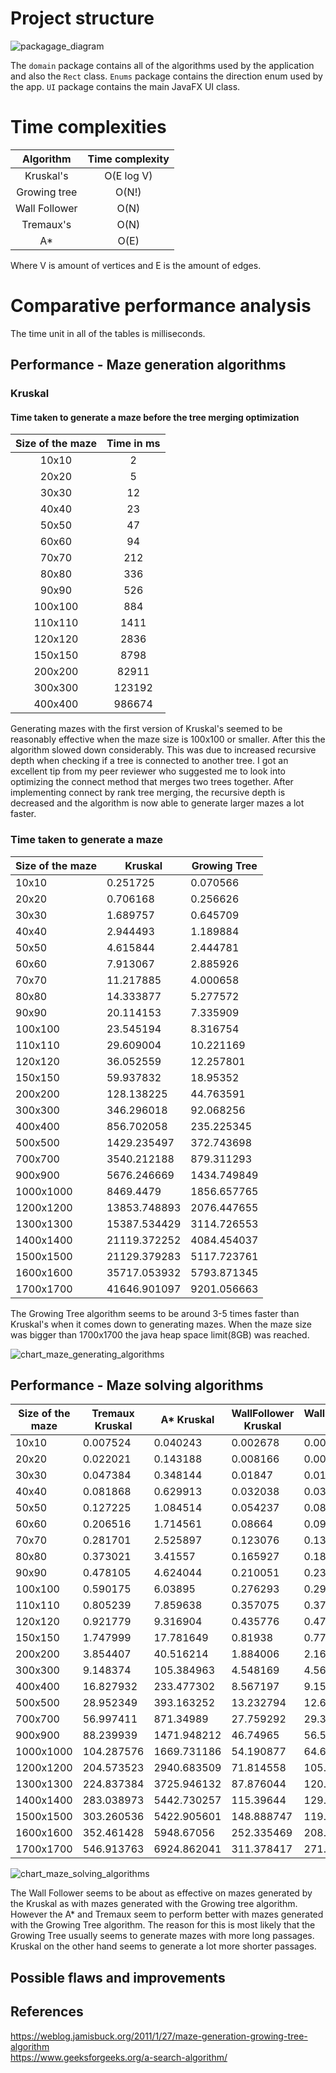 # Project structure
![packagage_diagram](https://user-images.githubusercontent.com/52420413/176149874-1565b751-90bd-4ccd-af18-07ad72ec4963.jpg)


The `domain` package contains all of the algorithms used by the application and also the `Rect` class. `Enums` package contains the direction enum used by the app. `UI` package contains the main JavaFX UI class. 

# Time complexities

| Algorithm | Time complexity |  
| :---:            | :---:        |
|    Kruskal's        |    O(E log V)         |
|    Growing tree       |        O(N!)     |
|    Wall Follower        |      O(N)       |
|    Tremaux's        |         O(N)    |
|    A*        |           O(E)  |

Where V is amount of vertices and E is the amount of edges.

# Comparative performance analysis

The time unit in all of the tables is milliseconds.

## Performance - Maze generation algorithms


 ### Kruskal 
 #### Time taken to generate a maze before the tree merging optimization
 
| Size of the maze | Time in ms |  
| :---:            | :---:        |
|    10x10         | 2            |
|     20x20       |  5           |
|      30x30       |  12          |
|      40x40       |   23          |
|      50x50    |   47          |
|       60x60     |   94         |
|      70x70      |       212      |
|       80x80     |      336       |
|       90x90     |       526      |
|        100x100    |      884       |
|       110x110    |  1411           |
|       120x120    |     2836        |
|        150x150   |    8798         |
|        200x200   |   82911         |
|        300x300   |      123192       |
|        400x400   |      986674       |

Generating mazes with the first version of Kruskal's seemed to be reasonably effective when the maze size is 100x100 or smaller. After this the algorithm slowed down considerably. This was due to increased recursive depth when checking if a tree is connected to another tree. I got an excellent tip from my peer reviewer who suggested me to look into optimizing the connect method that merges two trees together. After implementing connect by rank tree merging, the recursive depth is decreased and the algorithm is now able to generate larger mazes a lot faster.

### Time taken to generate a maze



| Size of the maze | Kruskal      | Growing Tree |
| ---------------- | ------------ | ------------ |
| 10x10            | 0.251725     | 0.070566     |
| 20x20            | 0.706168     | 0.256626     |
| 30x30            | 1.689757     | 0.645709     |
| 40x40            | 2.944493     | 1.189884     |
| 50x50            | 4.615844     | 2.444781     |
| 60x60            | 7.913067     | 2.885926     |
| 70x70            | 11.217885    | 4.000658     |
| 80x80            | 14.333877    | 5.277572     |
| 90x90            | 20.114153    | 7.335909     |
| 100x100          | 23.545194    | 8.316754     |
| 110x110          | 29.609004    | 10.221169    |
| 120x120          | 36.052559    | 12.257801    |
| 150x150          | 59.937832    | 18.95352     |
| 200x200          | 128.138225   | 44.763591    |
| 300x300          | 346.296018   | 92.068256    |
| 400x400          | 856.702058   | 235.225345   |
| 500x500          | 1429.235497  | 372.743698   |
| 700x700          | 3540.212188  | 879.311293   |
| 900x900          | 5676.246669  | 1434.749849  |
| 1000x1000        | 8469.4479    | 1856.657765  |
| 1200x1200        | 13853.748893 | 2076.447655  |
| 1300x1300        | 15387.534429 | 3114.726553  |
| 1400x1400        | 21119.372252 | 4084.454037  |
| 1500x1500        | 21129.379283 | 5117.723761  |
| 1600x1600        | 35717.053932 | 5793.871345  |
| 1700x1700        | 41646.901097 | 9201.056663  |


The Growing Tree algorithm seems to be  around 3-5 times faster than Kruskal's when it comes down to generating mazes. When the maze size was bigger than 1700x1700 the java heap space limit(8GB) was reached. 


![chart_maze_generating_algorithms](https://user-images.githubusercontent.com/52420413/175079977-4fd9e1bb-1231-4fb9-b362-b3fb296c5838.png)




## Performance -  Maze solving algorithms

| Size of the maze | Tremaux Kruskal | A\* Kruskal | WallFollower Kruskal | WallFollower GT | Tremaux GT | A\* GT      |
| ---------------- | --------------- | ----------- | -------------------- | --------------- | ---------- | ----------- |
| 10x10            | 0.007524        | 0.040243    | 0.002678             | 0.00207         | 0.003005   | 0.030541    |
| 20x20            | 0.022021        | 0.143188    | 0.008166             | 0.007051        | 0.007657   | 0.103147    |
| 30x30            | 0.047384        | 0.348144    | 0.01847              | 0.01784         | 0.017137   | 0.253534    |
| 40x40            | 0.081868        | 0.629913    | 0.032038             | 0.033348        | 0.030511   | 0.454357    |
| 50x50            | 0.127225        | 1.084514    | 0.054237             | 0.08062         | 0.073672   | 1.035221    |
| 60x60            | 0.206516        | 1.714561    | 0.08664              | 0.093307        | 0.081637   | 1.19318     |
| 70x70            | 0.281701        | 2.525897    | 0.123076             | 0.133253        | 0.109797   | 1.703837    |
| 80x80            | 0.373021        | 3.41557     | 0.165927             | 0.180172        | 0.152864   | 2.249703    |
| 90x90            | 0.478105        | 4.624044    | 0.210051             | 0.236305        | 0.205495   | 3.098376    |
| 100x100          | 0.590175        | 6.03895     | 0.276293             | 0.296823        | 0.26169    | 3.960972    |
| 110x110          | 0.805239        | 7.859638    | 0.357075             | 0.378632        | 0.325413   | 4.876804    |
| 120x120          | 0.921779        | 9.316904    | 0.435776             | 0.476261        | 0.388491   | 6.092008    |
| 150x150          | 1.747999        | 17.781649   | 0.81938              | 0.778121        | 0.65253    | 10.908559   |
| 200x200          | 3.854407        | 40.516214   | 1.884006             | 2.168729        | 1.598464   | 31.519186   |
| 300x300          | 9.148374        | 105.384963  | 4.548169             | 4.568177        | 3.180837   | 72.968034   |
| 400x400          | 16.827932       | 233.477302  | 8.567197             | 9.151081        | 5.506928   | 151.572542  |
| 500x500          | 28.952349       | 393.163252  | 13.232794            | 12.674496       | 9.922584   | 272.317964  |
| 700x700          | 56.997411       | 871.34989   | 27.759292            | 29.342313       | 21.739502  | 614.012318  |
| 900x900          | 88.239939       | 1471.948212 | 46.74965             | 56.562759       | 37.387183  | 958.334374  |
| 1000x1000        | 104.287576      | 1669.731186 | 54.190877            | 64.628278       | 40.525622  | 1172.22563  |
| 1200x1200        | 204.573523      | 2940.683509 | 71.814558            | 105.505178      | 85.965785  | 2138.083588 |
| 1300x1300        | 224.837384      | 3725.946132 | 87.876044            | 120.580731      | 102.017207 | 2530.915706 |
| 1400x1400        | 283.038973      | 5442.730257 | 115.39644            | 129.056103      | 106.308766 | 2785.46836  |
| 1500x1500        | 303.260536      | 5422.905601 | 148.888747           | 119.946986      | 123.519251 | 3622.748842 |
| 1600x1600        | 352.461428      | 5948.67056  | 252.335469           | 208.741089      | 150.912986 | 3986.189516 |
| 1700x1700        | 546.913763      | 6924.862041 | 311.378417           | 271.092344      | 184.39696  | 4320.467968 |

![chart_maze_solving_algorithms](https://user-images.githubusercontent.com/52420413/175077251-65fb233d-3c6f-4c23-8908-a6754a01d06e.png)

The Wall Follower seems to be about as effective on mazes generated by the Kruskal as with mazes generated with the Growing tree algorithm. However the A* and Tremaux seem to perform better with mazes generated with the Growing Tree algorithm. The reason for this is most likely that the Growing Tree usually seems to generate mazes with more long passages. Kruskal on the other hand seems to generate a lot more shorter passages.  



## Possible flaws and improvements

## References
https://weblog.jamisbuck.org/2011/1/27/maze-generation-growing-tree-algorithm  
https://www.geeksforgeeks.org/a-search-algorithm/  
